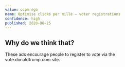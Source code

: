 ```yaml
---
value: ocpmrego
name: Optimise clicks per mille – voter registrations
confidence: high
published: 2020-08-25
---
```


## Why do we think that?

These ads encourage people to register to vote via the vote.donaldtrump.com site.
